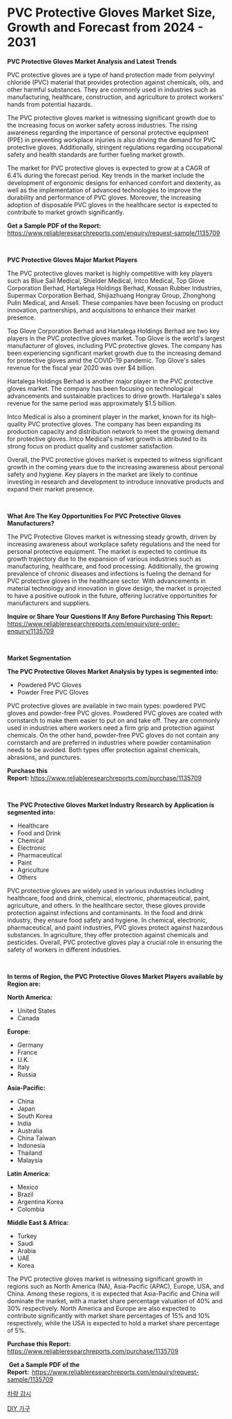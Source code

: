 <p><h1>PVC Protective Gloves Market Size, Growth and Forecast from 2024 - 2031</h1></p><p><strong>PVC Protective Gloves Market Analysis and Latest Trends</strong></p>
<p><p>PVC protective gloves are a type of hand protection made from polyvinyl chloride (PVC) material that provides protection against chemicals, oils, and other harmful substances. They are commonly used in industries such as manufacturing, healthcare, construction, and agriculture to protect workers' hands from potential hazards.</p><p>The PVC protective gloves market is witnessing significant growth due to the increasing focus on worker safety across industries. The rising awareness regarding the importance of personal protective equipment (PPE) in preventing workplace injuries is also driving the demand for PVC protective gloves. Additionally, stringent regulations regarding occupational safety and health standards are further fueling market growth.</p><p>The market for PVC protective gloves is expected to grow at a CAGR of 6.4% during the forecast period. Key trends in the market include the development of ergonomic designs for enhanced comfort and dexterity, as well as the implementation of advanced technologies to improve the durability and performance of PVC gloves. Moreover, the increasing adoption of disposable PVC gloves in the healthcare sector is expected to contribute to market growth significantly.</p></p>
<p><strong>Get a Sample PDF of the Report:&nbsp;</strong> <a href="https://www.reliableresearchreports.com/enquiry/request-sample/1135709">https://www.reliableresearchreports.com/enquiry/request-sample/1135709</a></p>
<p>&nbsp;</p>
<p><strong>PVC Protective Gloves Major Market Players</strong></p>
<p><p>The PVC protective gloves market is highly competitive with key players such as Blue Sail Medical, Shielder Medical, Intco Medical, Top Glove Corporation Berhad, Hartalega Holdings Berhad, Kossan Rubber Industries, Supermax Corporation Berhad, Shijiazhuang Hongray Group, Zhonghong Pulin Medical, and Ansell. These companies have been focusing on product innovation, partnerships, and acquisitions to enhance their market presence.</p><p>Top Glove Corporation Berhad and Hartalega Holdings Berhad are two key players in the PVC protective gloves market. Top Glove is the world's largest manufacturer of gloves, including PVC protective gloves. The company has been experiencing significant market growth due to the increasing demand for protective gloves amid the COVID-19 pandemic. Top Glove's sales revenue for the fiscal year 2020 was over $4 billion.</p><p>Hartalega Holdings Berhad is another major player in the PVC protective gloves market. The company has been focusing on technological advancements and sustainable practices to drive growth. Hartalega's sales revenue for the same period was approximately $1.5 billion.</p><p>Intco Medical is also a prominent player in the market, known for its high-quality PVC protective gloves. The company has been expanding its production capacity and distribution network to meet the growing demand for protective gloves. Intco Medical's market growth is attributed to its strong focus on product quality and customer satisfaction.</p><p>Overall, the PVC protective gloves market is expected to witness significant growth in the coming years due to the increasing awareness about personal safety and hygiene. Key players in the market are likely to continue investing in research and development to introduce innovative products and expand their market presence.</p></p>
<p>&nbsp;</p>
<p><strong>What Are The Key Opportunities For PVC Protective Gloves Manufacturers?</strong></p>
<p><p>The PVC Protective Gloves market is witnessing steady growth, driven by increasing awareness about workplace safety regulations and the need for personal protective equipment. The market is expected to continue its growth trajectory due to the expansion of various industries such as manufacturing, healthcare, and food processing. Additionally, the growing prevalence of chronic diseases and infections is fueling the demand for PVC protective gloves in the healthcare sector. With advancements in material technology and innovation in glove design, the market is projected to have a positive outlook in the future, offering lucrative opportunities for manufacturers and suppliers.</p></p>
<p><strong>Inquire or Share Your Questions If Any Before Purchasing This Report:</strong> <a href="https://www.reliableresearchreports.com/enquiry/pre-order-enquiry/1135709">https://www.reliableresearchreports.com/enquiry/pre-order-enquiry/1135709</a></p>
<p>&nbsp;</p>
<p><strong>Market Segmentation</strong></p>
<p><strong>The PVC Protective Gloves Market Analysis by types is segmented into:</strong></p>
<p><ul><li>Powdered PVC Gloves</li><li>Powder Free PVC Gloves</li></ul></p>
<p><p>PVC protective gloves are available in two main types: powdered PVC gloves and powder-free PVC gloves. Powdered PVC gloves are coated with cornstarch to make them easier to put on and take off. They are commonly used in industries where workers need a firm grip and protection against chemicals. On the other hand, powder-free PVC gloves do not contain any cornstarch and are preferred in industries where powder contamination needs to be avoided. Both types offer protection against chemicals, abrasions, and punctures.</p></p>
<p><strong>Purchase this Report:&nbsp;</strong><a href="https://www.reliableresearchreports.com/purchase/1135709">https://www.reliableresearchreports.com/purchase/1135709</a></p>
<p>&nbsp;</p>
<p><strong>The PVC Protective Gloves Market Industry Research by Application is segmented into:</strong></p>
<p><ul><li>Healthcare</li><li>Food and Drink</li><li>Chemical</li><li>Electronic</li><li>Pharmaceutical</li><li>Paint</li><li>Agriculture</li><li>Others</li></ul></p>
<p><p>PVC protective gloves are widely used in various industries including healthcare, food and drink, chemical, electronic, pharmaceutical, paint, agriculture, and others. In the healthcare sector, these gloves provide protection against infections and contaminants. In the food and drink industry, they ensure food safety and hygiene. In chemical, electronic, pharmaceutical, and paint industries, PVC gloves protect against hazardous substances. In agriculture, they offer protection against chemicals and pesticides. Overall, PVC protective gloves play a crucial role in ensuring the safety of workers in different industries.</p></p>
<p>&nbsp;</p>
<p><strong>In terms of Region, the PVC Protective Gloves Market Players available by Region are:</strong></p>
<p>
    <p> <strong> North America: </strong>
        <ul>
            <li>United States</li>
            <li>Canada</li>
        </ul>
        </p> 
    <p> <strong> Europe: </strong>
        <ul>
            <li>Germany</li>
            <li>France</li>
            <li>U.K.</li>
            <li>Italy</li>
            <li>Russia</li>
        </ul>
        </p> 
    <p> <strong> Asia-Pacific: </strong>
        <ul>
            <li>China</li>
            <li>Japan</li>
            <li>South Korea</li>
            <li>India</li>
            <li>Australia</li>
            <li>China Taiwan</li>
            <li>Indonesia</li>
            <li>Thailand</li>
            <li>Malaysia</li>
        </ul>
        </p> 
    <p> <strong> Latin America: </strong>
        <ul>
            <li>Mexico</li>
            <li>Brazil</li>
            <li>Argentina Korea</li>
            <li>Colombia</li>
        </ul>
        </p> 
    <p> <strong> Middle East & Africa: </strong>
        <ul>
            <li>Turkey</li>
            <li>Saudi</li>
            <li>Arabia</li>
            <li>UAE</li>
            <li>Korea</li>
        </ul>
    </p>
    </p>
<p><p>The PVC protective gloves market is witnessing significant growth in regions such as North America (NA), Asia-Pacific (APAC), Europe, USA, and China. Among these regions, it is expected that Asia-Pacific and China will dominate the market, with a market share percentage valuation of 40% and 30% respectively. North America and Europe are also expected to contribute significantly with market share percentages of 15% and 10% respectively, while the USA is expected to hold a market share percentage of 5%.</p></p>
<p><strong>Purchase this Report: </strong><a href="https://www.reliableresearchreports.com/purchase/1135709">https://www.reliableresearchreports.com/purchase/1135709</a></p>
<p>&nbsp;<strong>Get a Sample PDF of the Report:&nbsp;&nbsp;</strong><a href="https://www.reliableresearchreports.com/enquiry/request-sample/1135709">https://www.reliableresearchreports.com/enquiry/request-sample/1135709</a></p>
<p><strong></strong></p>
<p><p><a href="https://medium.com/@honeypie6456/%EC%B0%A8%EB%9F%89-%EA%B0%90%EC%8B%9C-%EC%8B%9C%EC%9E%A5-%EC%8B%9C%EC%9E%A5-cagr-%EC%8B%9C%EC%9E%A5-%EB%8F%99%ED%96%A5-%EB%B0%8F-%EC%84%B1%EC%9E%A5-%EC%A0%84%EB%9E%B5%EC%97%90-%EB%8C%80%ED%95%9C-%ED%86%B5%EC%B0%B0%EB%A0%A5-7e6ee1bd135e">차량 감시</a></p><p><a href="https://medium.com/@carlosrtzkzhj/diy-%EA%B0%80%EA%B5%AC-%EC%8B%9C%EC%9E%A5-%EB%B3%B4%EA%B3%A0%EC%84%9C%EB%8A%94-%EC%9D%B4-%EC%8B%9C%EC%9E%A5%EC%9D%98-%EC%B5%9C%EC%8B%A0-%ED%8A%B8%EB%A0%8C%EB%93%9C%EC%99%80-%EC%84%B1%EC%9E%A5-%EA%B8%B0%ED%9A%8C%EB%A5%BC-%EB%B3%B4%EC%97%AC%EC%A4%8D%EB%8B%88%EB%8B%A4-3cffda023d23">DIY 가구</a></p></p>